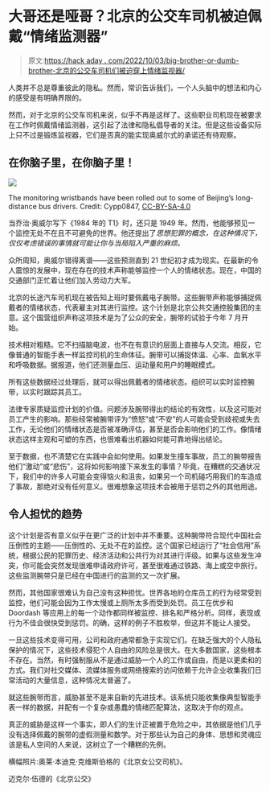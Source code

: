 # 大哥还是哑哥？北京的公交车司机被迫佩戴“情绪监测器”

> 原文:[https://hack aday . com/2022/10/03/big-brother-or-dumb-brother-北京的公交车司机们被迫穿上情绪监视器/](https://hackaday.com/2022/10/03/big-brother-or-dumb-brother-bus-drivers-in-beijing-are-forced-to-wear-emotional-monitors/)

人类并不总是尊重彼此的隐私。然而，常识告诉我们，一个人头脑中的想法和内心的感受是有明确界限的。

然而，对于北京的公交车司机来说，似乎不再是这样了。这些职业司机现在被要求在工作时佩戴情绪监测器，这引起了法律和隐私倡导者的关注。但是这些设备实际上只不过是锻炼监视器，它们是否真的能实现奥威尔式的承诺还有待观察。

## 在你脑子里，在你脑子里！

![](../Images/516b34bf32504498634cedd9e7c5b39c.png)

The monitoring wristbands have been rolled out to some of Beijing’s long-distance bus drivers. Credit: Cypp0847, [CC-BY-SA-4.0](https://commons.wikimedia.org/wiki/File:Beijing_cy_Photos_13.jpg)

当乔治·奥威尔写下《1984 年的 T1》时，还只是 1949 年。然而，他能够预见一个监控无处不在且不可避免的世界。他还提出了*思想犯罪的概念，在这种情况下，仅仅考虑错误的事情就可能让你与当局陷入严重的麻烦。*

众所周知，奥威尔错得离谱——这些预测直到 21 世纪初才成为现实。在最新的令人震惊的发展中，现在存在的技术声称能够监控一个人的情绪状态。现在，中国的交通部门正忙着让他们加入劳动力大军。

北京的长途汽车司机现在被告知上班时要佩戴电子腕带。这些腕带声称能够捕捉佩戴者的情绪状态，代表雇主对其进行监控。这个计划是北京公共交通控股集团的主意。这个国营组织声称这项技术是为了公众的安全，腕带的试验于今年 7 月开始。

技术相对粗糙。它不扫描脑电波，也不在有意识的层面上直接与人交流。相反，它像普通的智能手表一样监控司机的生命体征。腕带可以捕捉体温、心率、血氧水平和呼吸数据。据报道，他们还测量血压、运动量和用户的睡眠模式。

所有这些数据经过处理后，就可以得出佩戴者的情绪状态。组织可以实时监控腕带，以实时跟踪其员工。

法律专家质疑监控计划的价值。问题涉及腕带得出的结论的有效性，以及这可能对员工产生的影响。那些经常被腕带评为“愤怒”或“不安”的人可能会受到歧视或失去工作，无论他们的情绪状态是否被准确评估，甚至是否会影响他们的工作。像情绪状态这样主观和可塑的东西，也很难看出机器如何能可靠地得出结论。

至于数据，也不清楚它在实践中会如何使用。如果发生撞车事故，员工的腕带报告他们“激动”或“悲伤”，这将如何影响接下来发生的事情？毕竟，在糟糕的交通状况下，我们中的许多人可能会变得恼火和沮丧，如果另一个司机碰巧用我们的车造成了事故，那绝对没有任何意义。很难想象这项技术会被用于惩罚之外的其他用途。

## 令人担忧的趋势

这个计划是否有意义似乎在更广泛的计划中并不重要。这种腕带符合现代中国社会压倒性的主题——压倒性的、无处不在的监控。这个国家已经运行了“社会信用”系统，根据公民的犯罪历史、经济活动和公共行为对其进行评级。如果与这些发生冲突，你可能会突然发现很难申请政府许可，甚至很难通过铁路、海上或空中旅行。这些监测腕带只是已经在中国进行的监测的又一次扩展。

然而，其他国家很难认为自己没有这种担忧。世界各地的仓库员工的行为经常受到监控，他们可能会因为工作太慢或上厕所太多而受到处罚。员工在优步和 Doordash 等应用上的每一个动作都同样被监控、排名和严格分析。同样，表现或行为不佳会很快受到惩罚。的确，这样的例子不胜枚举，但这并不能让人接受。

一旦这些技术变得可用，公司和政府通常都急于实现它们。在缺乏强大的个人隐私保护的情况下，这些技术侵犯个人自由的风险总是很大。在大多数国家，这些根本不存在。当然，有时强制服从不是通过威胁一个人的工作或自由，而是以更柔和的方式。我们对社交媒体、流媒体服务或网络搜索的访问依赖于允许企业收集我们日常活动的大量信息，这种情况太普遍了。

就这些腕带而言，威胁甚至不是来自新的先进技术。该系统只能收集像典型智能手表一样的数据，并配有一个复杂或愚蠢的情绪匹配算法，这取决于你的观点。

真正的威胁是这样一个事实，即人们的生计正被置于危险之中，其依据是他们几乎没有选择佩戴的腕带的虚假测量和数学。对于那些认为自己的身体、思想和灵魂应该是私人空间的人来说，这树立了一个糟糕的先例。

横幅照片:奥莱·本迪克·克维斯伯格的《北京女公交司机》。

迈克尔·伍德的《北京公交》